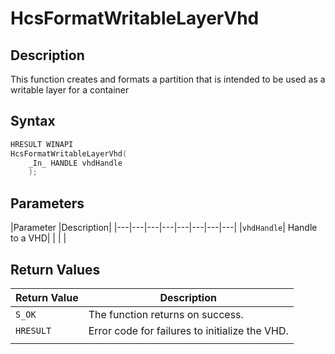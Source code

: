 # HcsFormatWritableLayerVhd

## Description

This function creates and formats a partition that is intended to be used as a writable layer for a container

## Syntax

```cpp
HRESULT WINAPI
HcsFormatWritableLayerVhd(
    _In_ HANDLE vhdHandle
    );
```

## Parameters

|Parameter     |Description|
|---|---|---|---|---|---|---|---|
|`vhdHandle`| Handle to a VHD|
|    |    |

## Return Values

|Return Value     |Description|
|---|---|
|`S_OK` | The function returns on success.|
|`HRESULT`| Error code for failures to initialize the VHD.|
|    |    |

